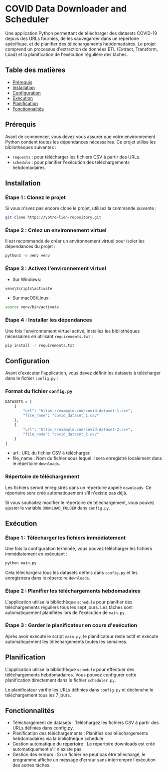 # COVID Data Downloader and Scheduler

Une application Python permettant de télécharger des datasets COVID-19 depuis des URLs fournies, de les sauvegarder dans un répertoire spécifique, et de planifier des téléchargements hebdomadaires. Le projet comprend un processus d'extraction de données ETL (Extract, Transform, Load) et la planification de l'exécution régulière des tâches.

## Table des matières
- [Prérequis](#prérequis)
- [Installation](#installation)
- [Configuration](#configuration)
- [Exécution](#exécution)
- [Planification](#planification)
- [Fonctionnalités](#fonctionnalités)

## Prérequis

Avant de commencer, vous devez vous assurer que votre environnement Python contient toutes les dépendances nécessaires. Ce projet utilise les bibliothèques suivantes :

- `requests` : pour télécharger les fichiers CSV à partir des URLs.
- `schedule` : pour planifier l'exécution des téléchargements hebdomadaires.

## Installation

### Étape 1 : Clonez le projet
Si vous n'avez pas encore cloné le projet, utilisez la commande suivante :
```bash
git clone https://votre-lien-repository.git
```

### Étape 2 : Créez un environnement virtuel

Il est recommandé de créer un environnement virtuel pour isoler les dépendances du projet :
```bash
python3 -m venv venv
```

### Étape 3 : Activez l'environnement virtuel

- Sur Windows:
```bash
venv\Scripts\activate
```

- Sur macOS/Linux:
```bash
source venv/bin/activate
```

### Étape 4 : Installer les dépendances

Une fois l'environnement virtuel activé, installez les bibliothèques nécessaires en utilisant `requirements.txt` :
```bash
pip install -r requirements.txt
```

## Configuration

Avant d'exécuter l'application, vous devez définir les datasets à télécharger dans le fichier `config.py` :

### Format du fichier `config.py`
```bash
DATASETS = [
    {
        "url": "https://example.com/covid-dataset-1.csv",
        "file_name": "covid_dataset_1.csv"
    },
    {
        "url": "https://example.com/covid-dataset-2.csv",
        "file_name": "covid_dataset_2.csv"
    }
]
```
- url : URL du fichier CSV à télécharger.
- file_name : Nom du fichier sous lequel il sera enregistré localement dans le répertoire `downloads`.

### Répertoire de téléchargement

Les fichiers seront enregistrés dans un répertoire appelé `downloads`. Ce répertoire sera créé automatiquement s'il n'existe pas déjà.

Si vous souhaitez modifier le répertoire de téléchargement, vous pouvez ajuster la variable `DOWNLOAD_FOLDER` dans `config.py`.

## Exécution

### Étape 1 : Télécharger les fichiers immédiatement

Une fois la configuration terminée, vous pouvez télécharger les fichiers immédiatement en exécutant :
```bash
python main.py
```
Cela téléchargera tous les datasets définis dans `config.py` et les enregistrera dans le répertoire `downloads`.

### Étape 2 : Planifier les téléchargements hebdomadaires

L'application utilise la bibliothèque `schedule` pour planifier des téléchargements réguliers tous les sept jours. Les tâches sont automatiquement planifiées lors de l'exécution de `main.py`.

### Étape 3 : Garder le planificateur en cours d'exécution

Après avoir exécuté le script `main.py`, le planificateur reste actif et exécute automatiquement les téléchargements toutes les semaines.

## Planification

L'application utilise la bibliothèque `schedule` pour effectuer des téléchargements hebdomadaires. Vous pouvez configurer cette planification directement dans le fichier `scheduler.py`.

Le planificateur vérifie les URLs définies dans `config.py` et déclenche le téléchargement tous les 7 jours.

## Fonctionnalités

- Téléchargement de datasets : Téléchargez les fichiers CSV à partir des URLs définies dans config.py.
- Planification des téléchargements : Planifiez des téléchargements hebdomadaires via la bibliothèque schedule.
- Gestion automatique du répertoire : Le répertoire downloads est créé automatiquement s'il n'existe pas.
- Gestion des erreurs : Si un fichier ne peut pas être téléchargé, le programme affiche un message d'erreur sans interrompre l'exécution des autres tâches.